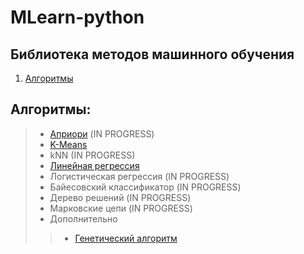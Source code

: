 # MLearn-python
## Библиотека методов машинного обучения

  <ol>
    <li>
      <a href="#Алгоритмы">Алгоритмы</a>
    </li>
  </ol>

## Алгоритмы:
> * [Априори](https://github.com/LIvanoff/MLearn-python/blob/master/MLearn/arl/apriori.py) (IN PROGRESS)
> * [K-Means](https://github.com/LIvanoff/MLearn-python/blob/master/MLearn/clustering/KMeans.py)
> * kNN (IN PROGRESS)
> * [Линейная регрессия](https://github.com/LIvanoff/MLearn-python/blob/master/MLearn/regression/Linear.py)
> * Логистическая регрессия (IN PROGRESS)
> * Байесовский классификатор (IN PROGRESS)
> * Дерево решений (IN PROGRESS)
> * Марковские цепи (IN PROGRESS)
> * Дополнительно
>> * [Генетический алгоритм](https://github.com/LIvanoff/genetic-algorithm)
